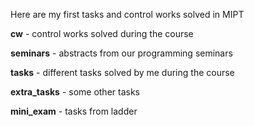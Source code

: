 Here are my first tasks and control works solved in MIPT

<b>cw</b> - control works solved during the course

<b>seminars</b> - abstracts from our programming seminars

<b>tasks</b> - different tasks solved by me during the course

<b>extra_tasks</b> - some other tasks

<b>mini_exam</b> - tasks from ladder

